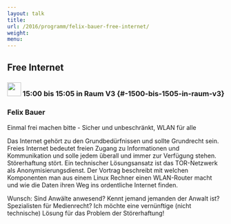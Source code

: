 ```yaml
---
layout: talk
title:
url: /2016/programm/felix-bauer-free-internet/
weight:
menu:
---
```

## Free Internet

### <img height = "32" src="../../../images/lightning.svg"> 15:00 bis 15:05 in Raum V3 {#-1500-bis-1505-in-raum-v3}

### Felix Bauer

Einmal frei machen bitte - Sicher und unbeschränkt, WLAN für alle


  Das Internet gehört zu den Grundbedürfnissen und sollte Grundrecht sein.
  Freies Internet bedeutet freien Zugang zu Informationen und Kommunikation
  und solle jedem überall und immer zur Verfügung stehen. Störerhaftung stört.
  Ein technischer Lösungsansatz ist das TOR-Netzwerk als Anonymisierungsdienst.
  Der Vortrag beschreibt mit welchen Komponenten man aus einem Linux Rechner
  einen WLAN-Router macht und wie die Daten ihren Weg ins ordentliche Internet
  finden.

  Wunsch:
  Sind Anwälte anwesend? Kennt jemand jemanden der Anwalt ist? Spezialisten für
  Medienrecht? Ich möchte eine vernünftige (nicht technische) Lösung für das
  Problem der Störerhaftung!
